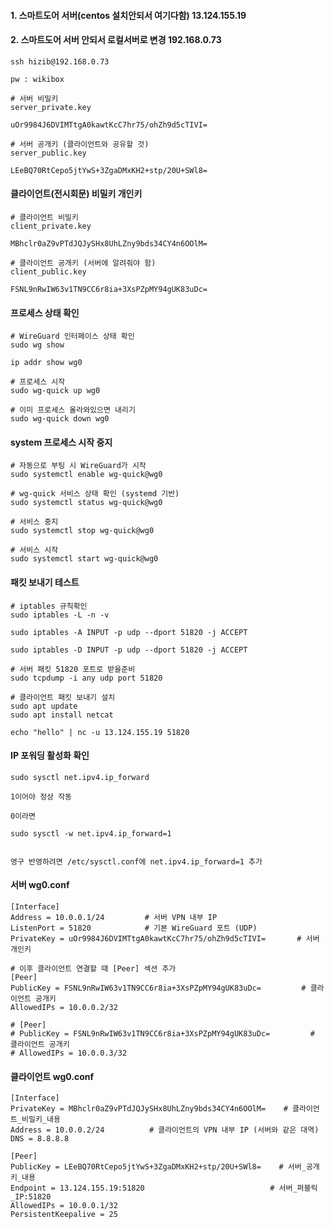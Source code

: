 #### 1. 스마트도어 서버(centos 설치안되서 여기다함) 13.124.155.19

#### 2. 스마트도어 서버 안되서 로컬서버로 변경 192.168.0.73

```less
ssh hizib@192.168.0.73

pw : wikibox
```

```less
# 서버 비밀키
server_private.key

uOr9984J6DVIMTtgA0kawtKcC7hr75/ohZh9d5cTIVI=

# 서버 공개키 (클라이언트와 공유할 것)
server_public.key

LEeBQ70RtCepo5jtYwS+3ZgaDMxKH2+stp/20U+SWl8=
```

#### 클라이언트(전시회문) 비밀키 개인키

```less
# 클라이언트 비밀키
client_private.key

MBhclr0aZ9vPTdJQJySHx8UhLZny9bds34CY4n6OOlM=

# 클라이언트 공개키 (서버에 알려줘야 함)
client_public.key

FSNL9nRwIW63v1TN9CC6r8ia+3XsPZpMY94gUK83uDc=
```

#### 프로세스 상태 확인

```less
# WireGuard 인터페이스 상태 확인
sudo wg show

ip addr show wg0

# 프로세스 시작
sudo wg-quick up wg0

# 이미 프로세스 올라와있으면 내리기
sudo wg-quick down wg0
```

#### system 프로세스 시작 중지
```less
# 자동으로 부팅 시 WireGuard가 시작
sudo systemctl enable wg-quick@wg0

# wg-quick 서비스 상태 확인 (systemd 기반)
sudo systemctl status wg-quick@wg0

# 서비스 중지
sudo systemctl stop wg-quick@wg0

# 서비스 시작
sudo systemctl start wg-quick@wg0
```

#### 패킷 보내기 테스트
```less
# iptables 규칙확인
sudo iptables -L -n -v

sudo iptables -A INPUT -p udp --dport 51820 -j ACCEPT

sudo iptables -D INPUT -p udp --dport 51820 -j ACCEPT

# 서버 패킷 51820 포트로 받을준비
sudo tcpdump -i any udp port 51820

# 클라이언트 패킷 보내기 설치
sudo apt update
sudo apt install netcat

echo "hello" | nc -u 13.124.155.19 51820
```

#### IP 포워딩 활성화 확인
```less
sudo sysctl net.ipv4.ip_forward

1이어야 정상 작동

0이라면

sudo sysctl -w net.ipv4.ip_forward=1


영구 반영하려면 /etc/sysctl.conf에 net.ipv4.ip_forward=1 추가
```

#### 서버 wg0.conf
```less
[Interface]
Address = 10.0.0.1/24         # 서버 VPN 내부 IP
ListenPort = 51820            # 기본 WireGuard 포트 (UDP)
PrivateKey = uOr9984J6DVIMTtgA0kawtKcC7hr75/ohZh9d5cTIVI=       # 서버 개인키

# 이후 클라이언트 연결할 때 [Peer] 섹션 추가
[Peer]
PublicKey = FSNL9nRwIW63v1TN9CC6r8ia+3XsPZpMY94gUK83uDc=         # 클라이언트 공개키
AllowedIPs = 10.0.0.2/32

# [Peer]
# PublicKey = FSNL9nRwIW63v1TN9CC6r8ia+3XsPZpMY94gUK83uDc=         # 클라이언트 공개키
# AllowedIPs = 10.0.0.3/32
```

#### 클라이언트 wg0.conf
```less
[Interface]
PrivateKey = MBhclr0aZ9vPTdJQJySHx8UhLZny9bds34CY4n6OOlM=    # 클라이언트_비밀키_내용
Address = 10.0.0.2/24          # 클라이언트의 VPN 내부 IP (서버와 같은 대역)
DNS = 8.8.8.8

[Peer]
PublicKey = LEeBQ70RtCepo5jtYwS+3ZgaDMxKH2+stp/20U+SWl8=    # 서버_공개키_내용
Endpoint = 13.124.155.19:51820                            # 서버_퍼블릭_IP:51820
AllowedIPs = 10.0.0.1/32
PersistentKeepalive = 25
```





